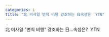 ```yaml
---
categories: i
title: "北 미사일 변칙 비행 강조하는 日속셈은  YTN"
---
```

北 미사일 "변칙 비행" 강조하는 日...속셈은?&nbsp;&nbsp;YTN